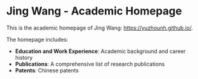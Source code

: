 # Jing Wang - Academic Homepage

This is the academic homepage of Jing Wang: https://yuzhounh.github.io/. 

The homepage includes:

- **Education and Work Experience**: Academic background and career history
- **Publications**: A comprehensive list of research publications
- **Patents**: Chinese patents
